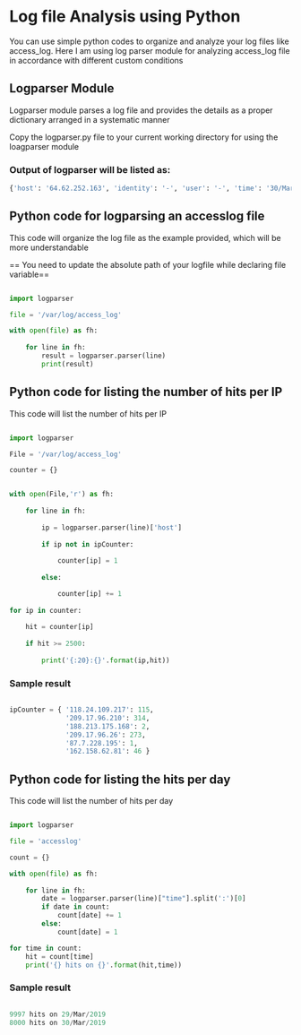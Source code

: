 # Log file Analysis using Python
You can use simple python codes to organize and analyze your log files like access_log.  Here I am using log parser module for analyzing access_log file in accordance with different custom conditions

## Logparser Module

Logparser module parses a log file and provides the details as a proper dictionary arranged in a systematic manner

Copy the logparser.py file to your current working directory for using the loagparser module

### Output of logparser will be listed as:

```bash
{'host': '64.62.252.163', 'identity': '-', 'user': '-', 'time': '30/Mar/2019:05:05:49 +0000', 'request': 'GET /viewtopic.php?f=3&t=63253&p=66247&sid=075c17dca2d261ac32c0afe8f805d3f8 HTTP/1.1', 'status': '404', 'size': '4942', 'referer': '-', 'agent': 'The Knowledge AI'}

```

## Python code for logparsing an accesslog file

This code will organize the log file as the example provided, which will be more understandable

== You need to update the absolute path of your logfile while declaring file variable==

```python

import logparser

file = '/var/log/access_log'

with open(file) as fh:
    
    for line in fh:
        result = logparser.parser(line)
        print(result)

```

## Python code for listing the number of hits per IP

This code will list the number of hits per IP

```python

import logparser

File = '/var/log/access_log'

counter = {}


with open(File,'r') as fh:
    
    for line in fh:
        
        ip = logparser.parser(line)['host']
        
        if ip not in ipCounter:
            
            counter[ip] = 1
            
        else:

            counter[ip] += 1 
  
for ip in counter:
    
    hit = counter[ip]
    
    if hit >= 2500:
        
        print('{:20}:{}'.format(ip,hit))

```

### Sample result

```python

ipCounter = { '118.24.109.217': 115,
              '209.17.96.210': 314,
              '188.213.175.168': 2,
              '209.17.96.26': 273,
              '87.7.228.195': 1,
              '162.158.62.81': 46 }
```


## Python code for listing the hits per day

This code will list the number of hits per day

```python

import logparser

file = 'accesslog'

count = {}

with open(file) as fh:
    
    for line in fh:
        date = logparser.parser(line)["time"].split(':')[0]
        if date in count:
            count[date] += 1
        else:
            count[date] = 1

for time in count:
    hit = count[time]
    print('{} hits on {}'.format(hit,time))

```

### Sample result

```python

9997 hits on 29/Mar/2019
8000 hits on 30/Mar/2019

```

